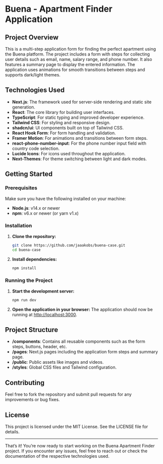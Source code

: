 # Buena - Apartment Finder Application

## Project Overview

This is a multi-step application form for finding the perfect apartment using the Buena platform. The project includes a form with steps for collecting user details such as email, name, salary range, and phone number. It also features a summary page to display the entered information. The application uses animations for smooth transitions between steps and supports dark/light themes.

## Technologies Used

- **Next.js**: The framework used for server-side rendering and static site generation.
- **React**: The core library for building user interfaces.
- **TypeScript**: For static typing and improved developer experience.
- **Tailwind CSS**: For styling and responsive design.
- **shadcn/ui**: UI components built on top of Tailwind CSS.
- **React Hook Form**: For form handling and validation.
- **Framer Motion**: For animations and transitions between form steps.
- **react-phone-number-input**: For the phone number input field with country code selection.
- **Lucide Icons**: For icons used throughout the application.
- **Next-Themes**: For theme switching between light and dark modes.

## Getting Started

### Prerequisites

Make sure you have the following installed on your machine:

- **Node.js**: v14.x or newer
- **npm**: v6.x or newer (or yarn v1.x)

### Installation

1. **Clone the repository:**
    ```bash
    git clone https://github.com/jaaakobs/buena-case.git
    cd buena-case
    ```

2. **Install dependencies:**
    ```bash
    npm install
    ```

### Running the Project

1. **Start the development server:**
    ```bash
    npm run dev
    ```

2. **Open the application in your browser:**
   The application should now be running at [http://localhost:3000](http://localhost:3000).

## Project Structure

- **/components**: Contains all reusable components such as the form steps, buttons, header, etc.
- **/pages**: Next.js pages including the application form steps and summary page.
- **/public**: Public assets like images and videos.
- **/styles**: Global CSS files and Tailwind configuration.

## Contributing

Feel free to fork the repository and submit pull requests for any improvements or bug fixes.

## License

This project is licensed under the MIT License. See the LICENSE file for details.

---

That’s it! You’re now ready to start working on the Buena Apartment Finder project. If you encounter any issues, feel free to reach out or check the documentation of the respective technologies used.